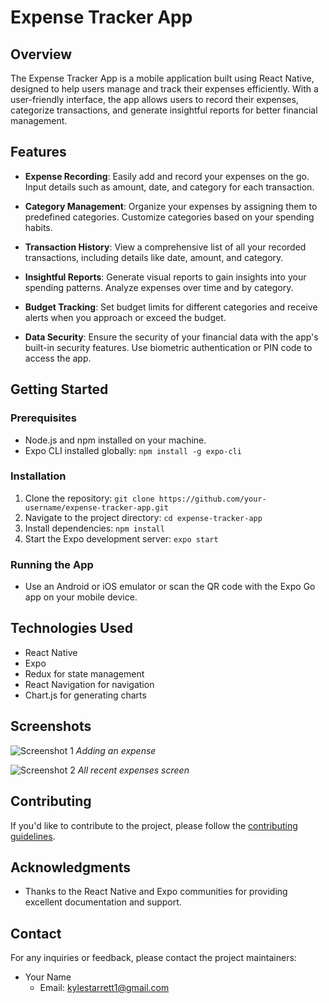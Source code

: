 # Expense Tracker App

## Overview

The Expense Tracker App is a mobile application built using React Native, designed to help users manage and track their expenses efficiently. With a user-friendly interface, the app allows users to record their expenses, categorize transactions, and generate insightful reports for better financial management.

## Features

- **Expense Recording**: Easily add and record your expenses on the go. Input details such as amount, date, and category for each transaction.

- **Category Management**: Organize your expenses by assigning them to predefined categories. Customize categories based on your spending habits.

- **Transaction History**: View a comprehensive list of all your recorded transactions, including details like date, amount, and category.

- **Insightful Reports**: Generate visual reports to gain insights into your spending patterns. Analyze expenses over time and by category.

- **Budget Tracking**: Set budget limits for different categories and receive alerts when you approach or exceed the budget.

- **Data Security**: Ensure the security of your financial data with the app's built-in security features. Use biometric authentication or PIN code to access the app.

## Getting Started

### Prerequisites

- Node.js and npm installed on your machine.
- Expo CLI installed globally: `npm install -g expo-cli`

### Installation

1. Clone the repository: `git clone https://github.com/your-username/expense-tracker-app.git`
2. Navigate to the project directory: `cd expense-tracker-app`
3. Install dependencies: `npm install`
4. Start the Expo development server: `expo start`

### Running the App

- Use an Android or iOS emulator or scan the QR code with the Expo Go app on your mobile device.

## Technologies Used

- React Native
- Expo
- Redux for state management
- React Navigation for navigation
- Chart.js for generating charts

## Screenshots

![Screenshot 1](https://drive.google.com/file/d/1XVQoq55S99IeSx1-CjREDsxAW0tqLggU/view?usp=sharing)
*Adding an expense*

![Screenshot 2](https://drive.google.com/file/d/1l7glGiNqVgaVLToNN7VA1vXq9kAS-t0v/view?usp=sharing)
*All recent expenses screen*

## Contributing

If you'd like to contribute to the project, please follow the [contributing guidelines](CONTRIBUTING.md).

## Acknowledgments

- Thanks to the React Native and Expo communities for providing excellent documentation and support.

## Contact

For any inquiries or feedback, please contact the project maintainers:

- Your Name
  - Email: kylestarrett1@gmail.com
